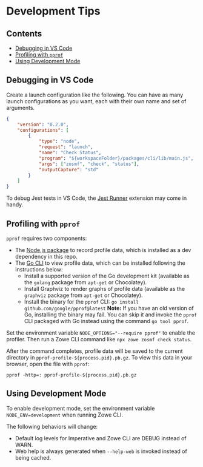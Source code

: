 # Development Tips

## Contents

 - [Debugging in VS Code](#debugging-in-vs-code)
 - [Profiling with `pprof`](#profiling-with-pprof)
 - [Using Development Mode](#using-development-mode)

## Debugging in VS Code

Create a launch configuration like the following. You can have as many launch configurations as you want, each with their own name and set of arguments.

```json
{
    "version": "0.2.0",
    "configurations": [
        {
            "type": "node",
            "request": "launch",
            "name": "Check Status",
            "program": "${workspaceFolder}/packages/cli/lib/main.js",
            "args": ["zosmf", "check", "status"],
            "outputCapture": "std"
        }
    ]
}
```

To debug Jest tests in VS Code, the [Jest Runner](https://marketplace.visualstudio.com/items?itemName=firsttris.vscode-jest-runner) extension may come in handy.

## Profiling with `pprof`

`pprof` requires two components:

* The [Node.js package](https://www.npmjs.com/package/pprof) to record profile data, which is installed as a dev dependency in this repo.
* The [Go CLI](https://github.com/google/pprof) to view profile data, which can be installed following the instructions below:
  * Install a supported version of the Go development kit (available as the `golang` package from `apt-get` or Chocolatey).
  * Install Graphviz to render graphs of profile data (available as the `graphviz` package from `apt-get` or Chocolatey).
  * Install the binary for the `pprof` CLI: `go install github.com/google/pprof@latest`
    **Note:** If you have an old version of Go, installing the binary may fail. You can skip it and invoke the `pprof` CLI packaged with Go instead using the command `go tool pprof`.

Set the environment variable `NODE_OPTIONS="--require pprof"` to enable the profiler. Then run a Zowe CLI command like `npx zowe zosmf check status`.

After the command completes, profile data will be saved to the current directory in `pprof-profile-${process.pid}.pb.gz`. To view this data in your browser, open the file with `pprof`:
```shell
pprof -http=: pprof-profile-${process.pid}.pb.gz
```

## Using Development Mode

To enable development mode, set the environment variable `NODE_ENV=development` when running Zowe CLI.

The following behaviors will change:
* Default log levels for Imperative and Zowe CLI are DEBUG instead of WARN.
* Web help is always generated when `--help-web` is invoked instead of being cached.
